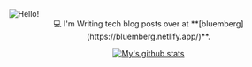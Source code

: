 <img src="https://raw.githubusercontent.com/nitchell/nitchell/master/header.png" alt="Hello!">

<center>
  💻  I'm Writing tech blog posts over at **[bluemberg](https://bluemberg.netlify.app/)**.

  [![My's github stats](https://github-readme-stats.vercel.app/api?username=nitchell&count_private=true&show_icons=true&theme=dracula)](https://github.com/nitchell/github-readme-stats)
 </center>
